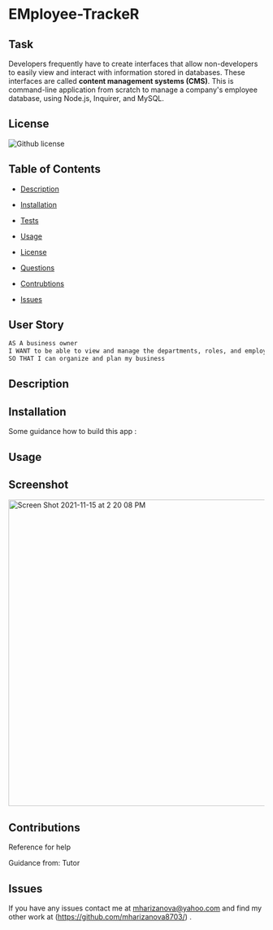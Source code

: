 # EMployee-TrackeR
## Task

Developers frequently have to create interfaces that allow non-developers to easily view and interact with information stored in databases. These interfaces are called **content management systems (CMS)**. This is  command-line application from scratch to manage a company's employee database, using Node.js, Inquirer, and MySQL.
 
 
 

  ## License 
 ![Github license](https://img.shields.io/badge/ISC-License%20-pink)
    


  ## Table of Contents

  * [Description](#Description)
  * [Installation](#Installation)
  * [Tests](#Tests)
  * [Usage](#Tests)
  
 * [License](#License)

  * [Questions](#Questions)
  * [Contrubtions](#Contributions)
  * [Issues](#Contributions)

  ## User Story


```md
AS A business owner
I WANT to be able to view and manage the departments, roles, and employees in my company
SO THAT I can organize and plan my business
```



  ## Description
  




  ## Installation
  
   Some guidance  how to build  this app :
 


 

  
  




  ## Usage
  
  

   ## Screenshot
   
   
   
   <img width="602" alt="Screen Shot 2021-11-15 at 2 20 08 PM" src="https://user-images.githubusercontent.com/85656320/141841199-ad93eee9-f031-4f7d-9305-e7648cdee06f.png">

  
 

   


    

  ## Contributions

  
  
 Reference for help 
 
  Guidance from: Tutor
     

  ## Issues

  If you have any issues contact me at mharizanova@yahoo.com and find my other work at (https://github.com/mharizanova8703/) .

